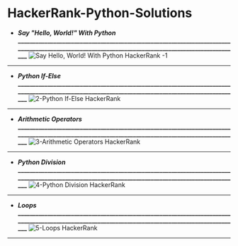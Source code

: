 # HackerRank-Python-Solutions
- **_Say "Hello, World!" With Python_**
  **___________________________________________________________________________________________________________________________________________________**
![Say Hello, World! With Python  HackerRank -1](https://github.com/shubhankarahire/HackerRank-Python/assets/152575983/90b89194-5aa1-44c4-9e40-05440338a09c)
***********************************************************************************************************************************************************************************************************
- **_Python If-Else_**
  **___________________________________________________________________________________________________________________________________________________**
  ![2-Python If-Else  HackerRank](https://github.com/shubhankarahire/HackerRank-Python/assets/152575983/bc969535-27db-4435-9cea-7b49f2dfccd9)
***********************************************************************************************************************************************************************************************************
- **_Arithmetic Operators_**
  **___________________________________________________________________________________________________________________________________________________**
  ![3-Arithmetic Operators  HackerRank](https://github.com/shubhankarahire/HackerRank-Python/assets/152575983/a753faa9-a573-47aa-b08c-18e7b3837bd9)
***********************************************************************************************************************************************************************************************************
- **_Python Division_**
  **___________________________________________________________________________________________________________________________________________________**
  ![4-Python Division  HackerRank](https://github.com/shubhankarahire/HackerRank-Python/assets/152575983/b90147b3-47f7-424f-b57c-ae37a866da0e)
***********************************************************************************************************************************************************************************************************
- **_Loops_**
  **___________________________________________________________________________________________________________________________________________________**
  ![5-Loops  HackerRank](https://github.com/shubhankarahire/HackerRank-Python/assets/152575983/940822b4-1e52-4714-afc7-9322dc702ec9)
***********************************************************************************************************************************************************************************************************
